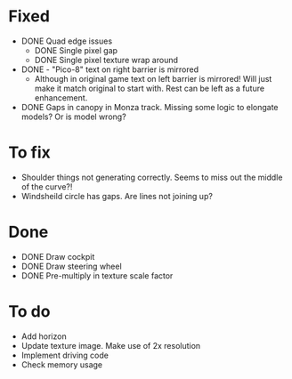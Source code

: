 Fixed
=====

- DONE Quad edge issues
    - DONE Single pixel gap
    - DONE Single pixel texture wrap around
- DONE - "Pico-8" text on right barrier is mirrored
    - Although in original game text on left barrier is mirrored!
      Will just make it match original to start with. Rest can be left as a future enhancement.
- DONE Gaps in canopy in Monza track. Missing some logic to elongate models? Or is model wrong?

To fix
======

- Shoulder things not generating correctly. Seems to miss out the middle of the curve?!
- Windsheild circle has gaps. Are lines not joining up?

Done
====
- DONE Draw cockpit
- DONE Draw steering wheel
- DONE Pre-multiply in texture scale factor

To do
=====

- Add horizon
- Update texture image. Make use of 2x resolution
- Implement driving code
- Check memory usage
